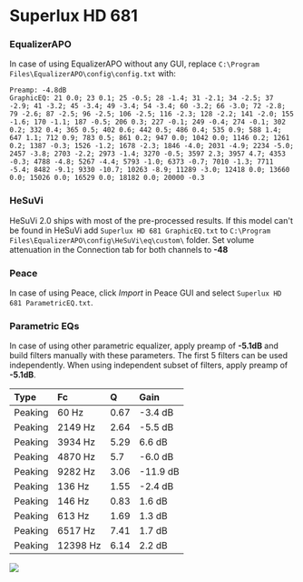 # Superlux HD 681

### EqualizerAPO
In case of using EqualizerAPO without any GUI, replace `C:\Program Files\EqualizerAPO\config\config.txt`
with:
```
Preamp: -4.8dB
GraphicEQ: 21 0.0; 23 0.1; 25 -0.5; 28 -1.4; 31 -2.1; 34 -2.5; 37 -2.9; 41 -3.2; 45 -3.4; 49 -3.4; 54 -3.4; 60 -3.2; 66 -3.0; 72 -2.8; 79 -2.6; 87 -2.5; 96 -2.5; 106 -2.5; 116 -2.3; 128 -2.2; 141 -2.0; 155 -1.6; 170 -1.1; 187 -0.5; 206 0.3; 227 -0.1; 249 -0.4; 274 -0.1; 302 0.2; 332 0.4; 365 0.5; 402 0.6; 442 0.5; 486 0.4; 535 0.9; 588 1.4; 647 1.1; 712 0.9; 783 0.5; 861 0.2; 947 0.0; 1042 0.0; 1146 0.2; 1261 0.2; 1387 -0.3; 1526 -1.2; 1678 -2.3; 1846 -4.0; 2031 -4.9; 2234 -5.0; 2457 -3.8; 2703 -2.2; 2973 -1.4; 3270 -0.5; 3597 2.3; 3957 4.7; 4353 -0.3; 4788 -4.8; 5267 -4.4; 5793 -1.0; 6373 -0.7; 7010 -1.3; 7711 -5.4; 8482 -9.1; 9330 -10.7; 10263 -8.9; 11289 -3.0; 12418 0.0; 13660 0.0; 15026 0.0; 16529 0.0; 18182 0.0; 20000 -0.3
```

### HeSuVi
HeSuVi 2.0 ships with most of the pre-processed results. If this model can't be found in HeSuVi add
`Superlux HD 681 GraphicEQ.txt` to `C:\Program Files\EqualizerAPO\config\HeSuVi\eq\custom\` folder.
Set volume attenuation in the Connection tab for both channels to **-48**

### Peace
In case of using Peace, click *Import* in Peace GUI and select `Superlux HD 681 ParametricEQ.txt`.

### Parametric EQs
In case of using other parametric equalizer, apply preamp of **-5.1dB** and build filters manually
with these parameters. The first 5 filters can be used independently.
When using independent subset of filters, apply preamp of **-5.1dB**.

| Type    | Fc       |    Q | Gain     |
|:--------|:---------|:-----|:---------|
| Peaking | 60 Hz    | 0.67 | -3.4 dB  |
| Peaking | 2149 Hz  | 2.64 | -5.5 dB  |
| Peaking | 3934 Hz  | 5.29 | 6.6 dB   |
| Peaking | 4870 Hz  | 5.7  | -6.0 dB  |
| Peaking | 9282 Hz  | 3.06 | -11.9 dB |
| Peaking | 136 Hz   | 1.55 | -2.4 dB  |
| Peaking | 146 Hz   | 0.83 | 1.6 dB   |
| Peaking | 613 Hz   | 1.69 | 1.3 dB   |
| Peaking | 6517 Hz  | 7.41 | 1.7 dB   |
| Peaking | 12398 Hz | 6.14 | 2.2 dB   |

![](https://raw.githubusercontent.com/jaakkopasanen/AutoEq/master/results/rtings/sbaf-serious/Superlux%20HD%20681/Superlux%20HD%20681.png)